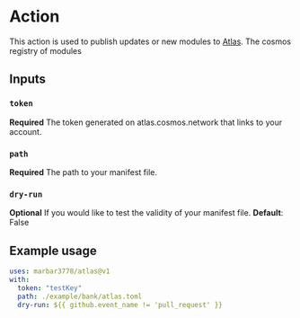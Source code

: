 # Action

This action is used to publish updates or new modules to [Atlas](https://atlas.cosmos.network/). The cosmos registry of modules

## Inputs

### `token`

**Required** The token generated on atlas.cosmos.network that links to your account.

### `path`

**Required** The path to your manifest file.

### `dry-run`

**Optional** If you would like to test the validity of your manifest file.
**Default**: False

## Example usage

```yaml
uses: marbar3778/atlas@v1
with:
  token: "testKey"
  path: ./example/bank/atlas.toml
  dry-run: ${{ github.event_name != 'pull_request' }}
```
